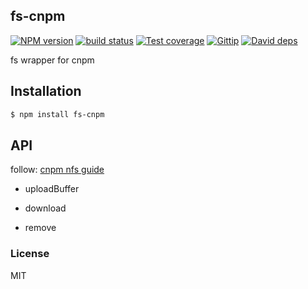 fs-cnpm
---------------

[![NPM version][npm-image]][npm-url]
[![build status][travis-image]][travis-url]
[![Test coverage][coveralls-image]][coveralls-url]
[![Gittip][gittip-image]][gittip-url]
[![David deps][david-image]][david-url]

[npm-image]: https://img.shields.io/npm/v/fs-cnpm.svg?style=flat
[npm-url]: https://npmjs.org/package/fs-cnpm
[travis-image]: https://img.shields.io/travis/cnpm/fs-cnpm.svg?style=flat
[travis-url]: https://travis-ci.org/cnpm/fs-cnpm
[coveralls-image]: https://img.shields.io/coveralls/cnpm/fs-cnpm.svg?style=flat
[coveralls-url]: https://coveralls.io/r/cnpm/fs-cnpm?branch=master
[gittip-image]: https://img.shields.io/gittip/dead-horse.svg?style=flat
[gittip-url]: https://www.gittip.com/dead-horse/
[david-image]: https://img.shields.io/david/cnpm/fs-cnpm.svg?style=flat
[david-url]: https://david-dm.org/cnpm/fs-cnpm

fs wrapper for cnpm

## Installation

```bash
$ npm install fs-cnpm
```

## API

follow: [cnpm nfs guide](https://github.com/cnpm/cnpmjs.org/wiki/NFS-Guide)

- uploadBuffer

- download

- remove

### License

MIT

